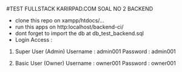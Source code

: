 #TEST FULLSTACK KARIRPAD.COM SOAL NO 2 BACKEND

- clone this repo on xampp/htdocs/...
- run this apps on http:localhost/backend-ci/
- dont forget to import the db at db_test_backend.sql
- Login Access : 
1. Super User (Admin)
Username : admin001
Password : admin001

2. Basic User (Owner)
Username : owner001
Password : owner001
